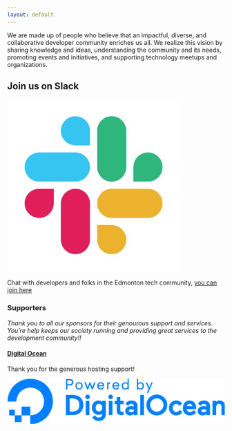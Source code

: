 ```yaml
---
layout: default
---
```


We are made up of people who believe that an impactful, diverse, and collaborative developer community enriches us all. We realize this vision by sharing knowledge and ideas, understanding the community and its needs, promoting events and initiatives, and supporting technology meetups and organizations.

## Join us on Slack

[![Slack Logo](slack_logo.jpg)](https://devedmonton-invite.herokuapp.com/)

Chat with developers and folks in the Edmonton tech community, [you can join here](https://devedmonton-invite.herokuapp.com/)

### Supporters

*Thank you to all our sponsors for their genourous support and services. You're help keeps our society running and providing great services to the development community!!*

#### [Digital Ocean](https://www.digitalocean.com/)

Thank you for the generous hosting support!

[![Digital Ocean Logo](/assets/images/sponsors/DO_Powered_by_Badge_blue.png)](https://digitalocean.com)